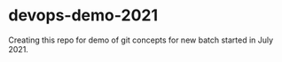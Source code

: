 # devops-demo-2021

Creating this repo for demo of git concepts for new batch started in July 2021.
